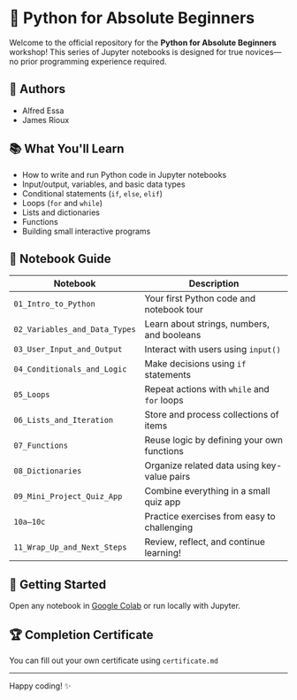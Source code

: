
# 🐍 Python for Absolute Beginners

Welcome to the official repository for the **Python for Absolute Beginners** workshop! This series of Jupyter notebooks is designed for true novices—no prior programming experience required.

## 👥 Authors

- Alfred Essa
- James Rioux

## 📚 What You'll Learn

- How to write and run Python code in Jupyter notebooks
- Input/output, variables, and basic data types
- Conditional statements (`if`, `else`, `elif`)
- Loops (`for` and `while`)
- Lists and dictionaries
- Functions
- Building small interactive programs

## 🧭 Notebook Guide

| Notebook | Description |
|----------|-------------|
| `01_Intro_to_Python` | Your first Python code and notebook tour |
| `02_Variables_and_Data_Types` | Learn about strings, numbers, and booleans |
| `03_User_Input_and_Output` | Interact with users using `input()` |
| `04_Conditionals_and_Logic` | Make decisions using `if` statements |
| `05_Loops` | Repeat actions with `while` and `for` loops |
| `06_Lists_and_Iteration` | Store and process collections of items |
| `07_Functions` | Reuse logic by defining your own functions |
| `08_Dictionaries` | Organize related data using key-value pairs |
| `09_Mini_Project_Quiz_App` | Combine everything in a small quiz app |
| `10a–10c` | Practice exercises from easy to challenging |
| `11_Wrap_Up_and_Next_Steps` | Review, reflect, and continue learning! |

## 🚀 Getting Started

Open any notebook in [Google Colab](https://colab.research.google.com/) or run locally with Jupyter.

## 🏆 Completion Certificate

You can fill out your own certificate using `certificate.md` 

---

Happy coding! ✨
